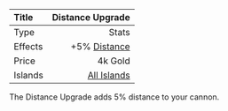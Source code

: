 |Title        | Distance Upgrade         
|:-|-:
|Type         | Stats                    
|Effects      |  +5% [Distance](/upgrades/distance.md)
|Price        | 4k Gold            
|Islands      | [All Islands](/islands.md)                      
                    
The Distance Upgrade adds 5% distance to your cannon. 


